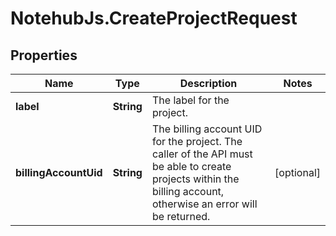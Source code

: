 # NotehubJs.CreateProjectRequest

## Properties

| Name                  | Type       | Description                                                                                                                                                     | Notes      |
| --------------------- | ---------- | --------------------------------------------------------------------------------------------------------------------------------------------------------------- | ---------- |
| **label**             | **String** | The label for the project.                                                                                                                                      |
| **billingAccountUid** | **String** | The billing account UID for the project. The caller of the API must be able to create projects within the billing account, otherwise an error will be returned. | [optional] |
